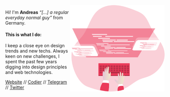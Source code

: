 <img align="right" alt="Code Dev" src="https://github.com/andreasgrafen/andreasgrafen/blob/master/images/code.svg" width="300" height="275" />

Hi! I'm **Andreas** _“[…] a regular everyday normal guy”_ from Germany.

#### This is what I do:
I keep a close eye on design trends and new techs. Always keen on new challenges, I spent the past few years digging into design principles and web technologies.

[Website](https://andreas.grafen.info) // [Codier](https://codier.io/@andreasgrafen) // [Telegram](https://t.me/andreasgrafen) // [Twitter](https://twitter.com/andreasgrafen)

